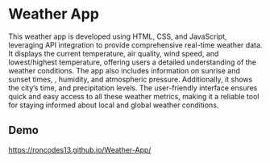 
# Weather App

This weather app is developed using HTML, CSS, and JavaScript, leveraging API integration to provide comprehensive real-time
weather data. It displays the current temperature, air quality, wind speed, and lowest/highest temperature, offering users a detailed understanding of
the weather conditions. The app also includes information on sunrise and sunset times, , humidity, and atmospheric pressure.
Additionally, it shows the  city’s time, and precipitation levels. The user-friendly interface ensures quick and
easy access to all these weather metrics, making it a reliable tool for staying informed about local and global weather conditions.


## Demo

https://roncodes13.github.io/Weather-App/
